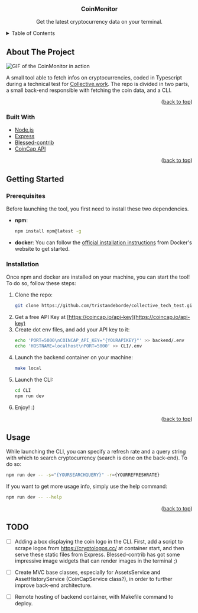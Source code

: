 <div id="top"></div>

<!-- PROJECT LOGO -->
<h3 align="center">CoinMonitor</h3>

  <p align="center">
    Get the latest cryptocurrency data on your terminal.
    <br />
  </p>
</div>



<!-- TABLE OF CONTENTS -->
<details>
  <summary>Table of Contents</summary>
  <ol>
    <li>
      <a href="#about-the-project">About The Project</a>
      <ul>
        <li><a href="#built-with">Built With</a></li>
      </ul>
    </li>
    <li>
      <a href="#getting-started">Getting Started</a>
      <ul>
        <li><a href="#prerequisites">Prerequisites</a></li>
        <li><a href="#installation">Installation</a></li>
      </ul>
    </li>
    <li><a href="#usage">Usage</a></li>
    <li><a href="#TODO">Usage</a></li>
  </ol>
</details>



<!-- ABOUT THE PROJECT -->
## About The Project

![GIF of the CoinMonitor in action](https://s9.gifyu.com/images/coinwatcher.gif)

A small tool able to fetch infos on cryptocurrencies, coded in Typescript during a technical test for [Collective.work](https://www.collective.work/). The repo is divided in two parts, a small back-end responsible with fetching the coin data, and a CLI. 

<p align="right">(<a href="#top">back to top</a>)</p>



### Built With

* [Node.js](https://nodejs.org/en/)
* [Express](https://expressjs.com)
* [Blessed-contrib](https://github.com/yaronn/blessed-contrib)
* [CoinCap API](https://docs.coincap.io/)

<p align="right">(<a href="#top">back to top</a>)</p>



<!-- GETTING STARTED -->
## Getting Started


### Prerequisites

Before launching the tool, you first need to install these two dependencies.
* **npm**:
  ```sh
  npm install npm@latest -g
  ```
* **docker**:
  You can follow the [official installation instructions](https://docs.docker.com/get-docker/) from Docker's website to get started.

### Installation

Once npm and docker are installed on your machine, you can start the tool! To do so, follow these steps:
1. Clone the repo:
   ```sh
   git clone https://github.com/tristandeborde/collective_tech_test.git
   ```
2. Get a free API Key at [https://coincap.io/api-key](https://coincap.io/api-key)
3. Create dot env files, and add your API key to it:
   ```sh
   echo 'PORT=5000\nCOINCAP_API_KEY="{YOURAPIKEY}"' >> backend/.env
   echo 'HOSTNAME=localhost\nPORT=5000' >> CLI/.env
   ```
4. Launch the backend container on your machine:
   ```sh
   make local
   ```
5. Launch the CLI:
   ```sh
   cd CLI
   npm run dev
   ```
6. Enjoy! :)

<p align="right">(<a href="#top">back to top</a>)</p>


<!-- USAGE -->
## Usage

While launching the CLI, you can specify a refresh rate and a query string with which to search cryptocurrency (search is done on the back-end). To do so:
```sh
npm run dev -- -s="{YOURSEARCHQUERY}" -r={YOURREFRESHRATE}
```
If you want to get more usage info, simply use the help command:
```sh
npm run dev -- --help
```

<p align="right">(<a href="#top">back to top</a>)</p>

<!-- TODO -->
## TODO

- [ ] Adding a box displaying the coin logo in the CLI. First, add a script to scrape logos from https://cryptologos.cc/ at container start, and then serve these static files from Express. Blessed-contrib has got some impressive image widgets that can render images in the terminal ;)
- [ ] Create MVC base classes, especially for AssetsService and AssetHistoryService (CoinCapService class?), in order to further improve back-end architecture.
- [ ] Remote hosting of backend container, with Makefile command to deploy.

